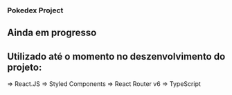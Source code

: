 ### Pokedex Project

## Ainda em progresso

## Utilizado até o momento no deszenvolvimento do projeto:

=> React.JS
=> Styled Components
=> React Router v6
=> TypeScript
